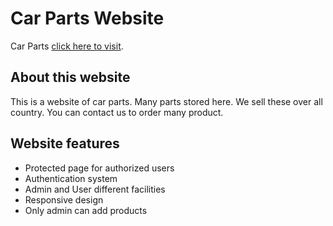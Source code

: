 # Car Parts Website

Car Parts [click here to visit](https://parts-car-11705.web.app/).

## About this website
This is a website of car parts. Many parts stored here. We sell these over all country. You can contact us to order many product.

## Website features
* Protected page for authorized users
* Authentication system
* Admin and User different facilities
* Responsive design
* Only admin can add products